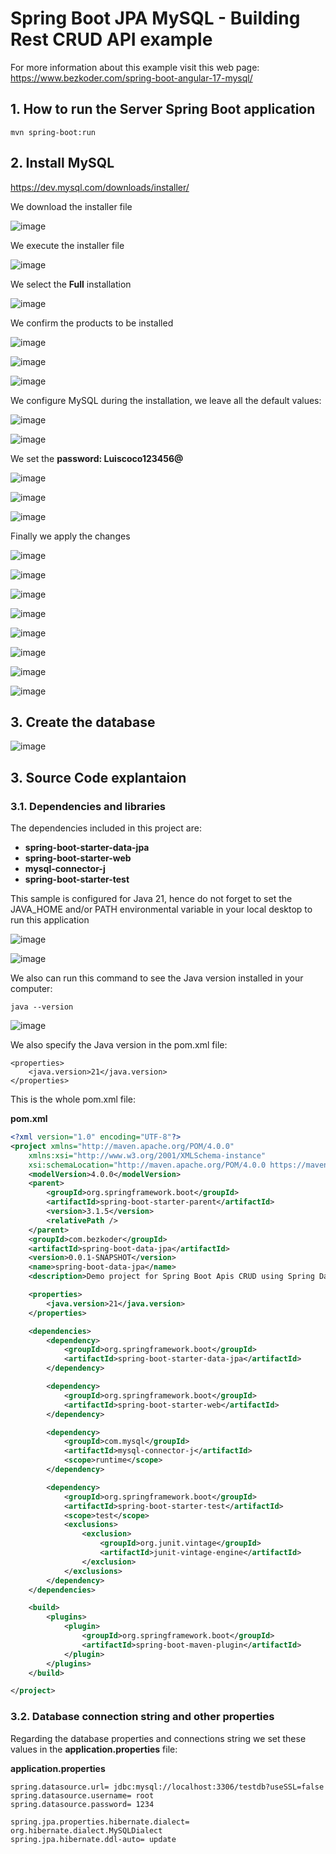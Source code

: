 # Spring Boot JPA MySQL - Building Rest CRUD API example

For more information about this example visit this web page: https://www.bezkoder.com/spring-boot-angular-17-mysql/

## 1. How to run the Server Spring Boot application
```
mvn spring-boot:run
```

## 2. Install MySQL

https://dev.mysql.com/downloads/installer/

We download the installer file

![image](https://github.com/luiscoco/CRUD_Sample1_spring-boot-mysql-server/assets/32194879/361e37ff-1a76-45c7-bc01-19d874849385)

We execute the installer file

![image](https://github.com/luiscoco/CRUD_Sample1_spring-boot-mysql-server/assets/32194879/7991538f-341f-4386-992e-3964a2a68b40)

We select the **Full** installation

![image](https://github.com/luiscoco/CRUD_Sample1_spring-boot-mysql-server/assets/32194879/5a7c45a2-09ea-4ef7-90f2-6473ac74b658)

We confirm the products to be installed

![image](https://github.com/luiscoco/CRUD_Sample1_spring-boot-mysql-server/assets/32194879/14642e4b-f74e-4831-a254-6cd5b5520ce6)

![image](https://github.com/luiscoco/CRUD_Sample1_spring-boot-mysql-server/assets/32194879/6d61cfc7-d23c-4b0d-be06-b91e3f09b0ab)

![image](https://github.com/luiscoco/CRUD_Sample1_spring-boot-mysql-server/assets/32194879/4c7af62a-e2c2-42cf-9c2d-99502a092b04)

We configure MySQL during the installation, we leave all the default values:

![image](https://github.com/luiscoco/CRUD_Sample1_spring-boot-mysql-server/assets/32194879/25d24878-6fe1-4f31-a529-a04ddcb7eb6a)

![image](https://github.com/luiscoco/CRUD_Sample1_spring-boot-mysql-server/assets/32194879/3b07f023-210b-4849-8204-518d91b0e547)

We set the **password: Luiscoco123456@**

![image](https://github.com/luiscoco/CRUD_Sample1_spring-boot-mysql-server/assets/32194879/9bbcdcb7-8644-4c0e-8260-da4f0d3d9ca2)

![image](https://github.com/luiscoco/CRUD_Sample1_spring-boot-mysql-server/assets/32194879/9ca6a26a-aa5e-4906-b993-5567c906fda9)

![image](https://github.com/luiscoco/CRUD_Sample1_spring-boot-mysql-server/assets/32194879/9f0e3ef7-8bf5-4c21-80f9-c69748554a4c)

Finally we apply the changes

![image](https://github.com/luiscoco/CRUD_Sample1_spring-boot-mysql-server/assets/32194879/f9b01fa7-44f3-4258-9c72-2fc5ba26d400)

![image](https://github.com/luiscoco/CRUD_Sample1_spring-boot-mysql-server/assets/32194879/9a3f593b-7d63-4977-9693-55dd50908a41)

![image](https://github.com/luiscoco/CRUD_Sample1_spring-boot-mysql-server/assets/32194879/c32f2d60-171a-49aa-98d1-64ce2831f3c2)

![image](https://github.com/luiscoco/CRUD_Sample1_spring-boot-mysql-server/assets/32194879/b0b0c41a-51e0-4c14-8902-7d9a269fcdec)

![image](https://github.com/luiscoco/CRUD_Sample1_spring-boot-mysql-server/assets/32194879/f38879b1-233c-40f6-8f01-b8705b9c910e)

![image](https://github.com/luiscoco/CRUD_Sample1_spring-boot-mysql-server/assets/32194879/b8cf50ee-101b-471e-9318-cf20c54f5bdc)

![image](https://github.com/luiscoco/CRUD_Sample1_spring-boot-mysql-server/assets/32194879/a5413152-6c40-496f-b0b3-5ed5ef5d42e9)

![image](https://github.com/luiscoco/CRUD_Sample1_spring-boot-mysql-server/assets/32194879/afa43d26-65bc-45f0-a69b-f7d94aca776a)

## 3. Create the database

![image](https://github.com/luiscoco/CRUD_Sample1_spring-boot-mysql-server/assets/32194879/06a7fe8d-79bf-4638-b1f3-72488dc0a931)

## 3. Source Code explantaion

### 3.1. Dependencies and libraries

The dependencies included in this project are:

- **spring-boot-starter-data-jpa**
- **spring-boot-starter-web**
- **mysql-connector-j**
- **spring-boot-starter-test**

This sample is configured for Java 21, hence do not forget to set the JAVA_HOME and/or PATH environmental variable in your local desktop to run this application 

![image](https://github.com/luiscoco/CRUD_Sample1_spring-boot-mysql-server/assets/32194879/14d45f0d-c62e-4718-98fa-91618f770abe)

![image](https://github.com/luiscoco/CRUD_Sample1_spring-boot-mysql-server/assets/32194879/80386f51-a518-4256-b9f4-e51affab94b1)

We also can run this command to see the Java version installed in your computer:

```
java --version
```

![image](https://github.com/luiscoco/CRUD_Sample1_spring-boot-mysql-server/assets/32194879/47e181c6-f669-4c4b-af07-d480d428cbae)

We also specify the Java version in the pom.xml file:

```
<properties>
	<java.version>21</java.version>
</properties>
```

This is the whole pom.xml file:

**pom.xml**

```xml
<?xml version="1.0" encoding="UTF-8"?>
<project xmlns="http://maven.apache.org/POM/4.0.0"
	xmlns:xsi="http://www.w3.org/2001/XMLSchema-instance"
	xsi:schemaLocation="http://maven.apache.org/POM/4.0.0 https://maven.apache.org/xsd/maven-4.0.0.xsd">
	<modelVersion>4.0.0</modelVersion>
	<parent>
		<groupId>org.springframework.boot</groupId>
		<artifactId>spring-boot-starter-parent</artifactId>
		<version>3.1.5</version>
		<relativePath />
	</parent>
	<groupId>com.bezkoder</groupId>
	<artifactId>spring-boot-data-jpa</artifactId>
	<version>0.0.1-SNAPSHOT</version>
	<name>spring-boot-data-jpa</name>
	<description>Demo project for Spring Boot Apis CRUD using Spring Data JPA</description>

	<properties>
		<java.version>21</java.version>
	</properties>

	<dependencies>
		<dependency>
			<groupId>org.springframework.boot</groupId>
			<artifactId>spring-boot-starter-data-jpa</artifactId>
		</dependency>

		<dependency>
			<groupId>org.springframework.boot</groupId>
			<artifactId>spring-boot-starter-web</artifactId>
		</dependency>

		<dependency>
			<groupId>com.mysql</groupId>
			<artifactId>mysql-connector-j</artifactId>
			<scope>runtime</scope>
		</dependency>

		<dependency>
			<groupId>org.springframework.boot</groupId>
			<artifactId>spring-boot-starter-test</artifactId>
			<scope>test</scope>
			<exclusions>
				<exclusion>
					<groupId>org.junit.vintage</groupId>
					<artifactId>junit-vintage-engine</artifactId>
				</exclusion>
			</exclusions>
		</dependency>
	</dependencies>

	<build>
		<plugins>
			<plugin>
				<groupId>org.springframework.boot</groupId>
				<artifactId>spring-boot-maven-plugin</artifactId>
			</plugin>
		</plugins>
	</build>

</project>
```

### 3.2. Database connection string and other properties 

Regarding the database properties and connections string we set these values in the **application.properties** file:

**application.properties**

```
spring.datasource.url= jdbc:mysql://localhost:3306/testdb?useSSL=false
spring.datasource.username= root
spring.datasource.password= 1234

spring.jpa.properties.hibernate.dialect= org.hibernate.dialect.MySQLDialect
spring.jpa.hibernate.ddl-auto= update
```
